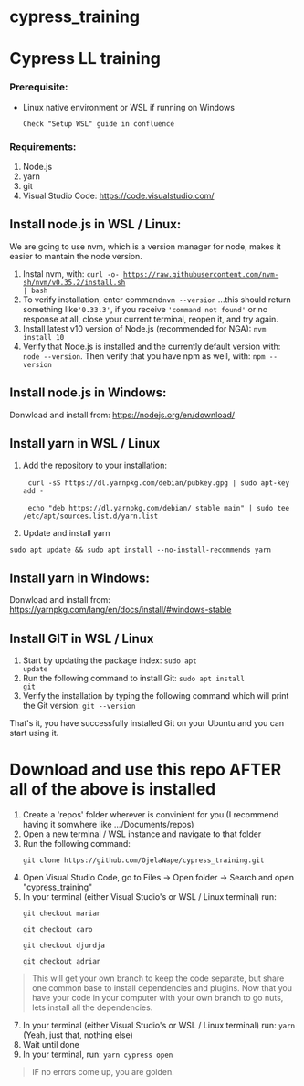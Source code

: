 # cypress_training
# Cypress LL training

### Prerequisite:
* Linux native environment or WSL if running on Windows
    <pre><code>Check "Setup WSL" guide in confluence</code></pre>

### Requirements:
1. Node.js
2. yarn
3. git
4. Visual Studio Code: https://code.visualstudio.com/


## Install node.js in WSL / Linux:
We are going to use nvm, which is a version manager for node, makes it easier to mantain the node version.
1) Instal nvm, with: 
<code>curl -o- https://raw.githubusercontent.com/nvm-sh/nvm/v0.35.2/install.sh | bash</code>
2) To verify installation, enter command<code>nvm --version</code> ...this should return something like<code>'0.33.3'</code>, if you receive <code>'command not found'</code> or no response at all, close your current terminal, reopen it, and try again.
3) Install latest v10 version of Node.js (recommended for NGA): <code>nvm install 10</code>
4) Verify that Node.js is installed and the currently default version with: <code>node --version</code>. Then verify that you have npm as well, with: <code>npm --version</code>

## Install node.js in Windows:
Donwload and install from: https://nodejs.org/en/download/

## Install yarn in WSL / Linux
1) Add the repository to your installation:
    <pre>
    <code>curl -sS https://dl.yarnpkg.com/debian/pubkey.gpg | sudo apt-key add -</code></pre>
    <pre>
    <code>echo "deb https://dl.yarnpkg.com/debian/ stable main" | sudo tee /etc/apt/sources.list.d/yarn.list</code></pre>
2) Update and install yarn
<pre><code>sudo apt update && sudo apt install --no-install-recommends yarn</code></pre>

## Install yarn in Windows:
Donwload and install from: https://yarnpkg.com/lang/en/docs/install/#windows-stable

## Install GIT in WSL / Linux
1) Start by updating the package index:
<code>sudo apt update</code>
2) Run the following command to install Git:
<code>sudo apt install git</code>
3) Verify the installation by typing the following command which will print the Git version:
<code>git --version</code>

That's it, you have successfully installed Git on your Ubuntu and you can start using it.


# Download and use this repo AFTER all of the above is installed
1) Create a 'repos' folder wherever is convinient for you (I recommend having it somwhere like .../Documents/repos)
2) Open a new terminal / WSL instance and navigate to that folder
3) Run the following command: 
    <pre><code>git clone https://github.com/OjelaNape/cypress_training.git</code></pre>
4) Open Visual Studio Code, go to Files -> Open folder -> Search and open "cypress_training" 
6) In your terminal (either Visual Studio's or WSL / Linux terminal) run: 
    <pre><code>git checkout marian</code></pre>
    <pre><code>git checkout caro</code></pre>
    <pre><code>git checkout djurdja</code></pre>
    <pre><code>git checkout adrian</code></pre>
> This will get your own branch to keep the code separate, but share one common base to install dependencies and plugins. Now that you have your code in your computer with your own branch to go nuts, lets install all the dependencies.
7) In your terminal (either Visual Studio's or WSL / Linux terminal) run: <code>yarn</code> (Yeah, just that, nothing else)
8) Wait until done
9) In your terminal, run: <code>yarn cypress open</code>
> IF no errors come up, you are golden.
